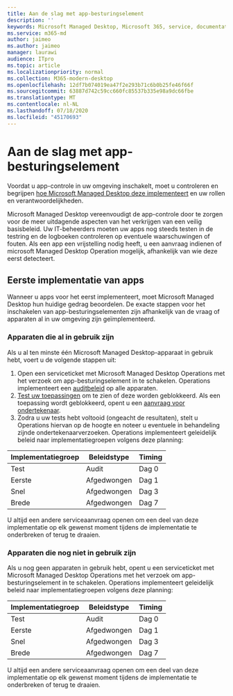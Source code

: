 ```yaml
---
title: Aan de slag met app-besturingselement
description: ''
keywords: Microsoft Managed Desktop, Microsoft 365, service, documentatie
ms.service: m365-md
author: jaimeo
ms.author: jaimeo
manager: laurawi
audience: ITpro
ms.topic: article
ms.localizationpriority: normal
ms.collection: M365-modern-desktop
ms.openlocfilehash: 12df7b074019ea47f2e293b71c6b0b25fe46f66f
ms.sourcegitcommit: 63887d742c59cc660fc85537b335e98a9dc66fbe
ms.translationtype: MT
ms.contentlocale: nl-NL
ms.lasthandoff: 07/18/2020
ms.locfileid: "45170693"
---
```

# <a name="get-started-with-app-control"></a>Aan de slag met app-besturingselement

Voordat u app-controle in uw omgeving inschakelt, moet u controleren en begrijpen [hoe Microsoft Managed Desktop deze implementeert](../service-description/app-control.md) en uw rollen en verantwoordelijkheden.

Microsoft Managed Desktop vereenvoudigt de app-controle door te zorgen voor de meer uitdagende aspecten van het verkrijgen van een veilig basisbeleid. Uw IT-beheerders moeten uw apps nog steeds testen in de testring en de logboeken controleren op eventuele waarschuwingen of fouten. Als een app een vrijstelling nodig heeft, u een aanvraag indienen of microsoft Managed Desktop Operation mogelijk, afhankelijk van wie deze eerst detecteert.

## <a name="initial-deployment-of-apps"></a>Eerste implementatie van apps

Wanneer u apps voor het eerst implementeert, moet Microsoft Managed Desktop hun huidige gedrag beoordelen. De exacte stappen voor het inschakelen van app-besturingselementen zijn afhankelijk van de vraag of apparaten al in uw omgeving zijn geïmplementeerd.

### <a name="devices-already-in-use"></a>Apparaten die al in gebruik zijn

Als u al ten minste één Microsoft Managed Desktop-apparaat in gebruik hebt, voert u de volgende stappen uit:

1. Open een serviceticket met Microsoft Managed Desktop Operations met het verzoek om app-besturingselement in te schakelen. Operations implementeert een [auditbeleid](../service-description/app-control.md#audit-policy) op alle apparaten.
2. [Test uw toepassingen](../working-with-managed-desktop/work-with-app-control.md#add-a-new-app) om te zien of deze worden geblokkeerd. Als een toepassing wordt geblokkeerd, opent u een [aanvraag voor ondertekenaar](../working-with-managed-desktop/work-with-app-control.md#add-or-remove-a-trusted-signer). 
3. Zodra u uw tests hebt voltooid (ongeacht de resultaten), stelt u Operations hiervan op de hoogte en noteer u eventuele in behandeling zijnde ondertekenaarverzoeken. Operations implementeert geleidelijk beleid naar implementatiegroepen volgens deze planning:

|Implementatiegroep  |Beleidstype  |Timing  |
|---------|---------|---------|
|Test     |  Audit       |  Dag 0       |
|Eerste     | Afgedwongen        | Dag 1        |
|Snel     | Afgedwongen        |  Dag 3       |
|Brede     | Afgedwongen        |  Dag 7       |

U altijd een andere serviceaanvraag openen om een deel van deze implementatie op elk gewenst moment tijdens de implementatie te onderbreken of terug te draaien.

### <a name="devices-not-yet-in-use"></a>Apparaten die nog niet in gebruik zijn

Als u nog geen apparaten in gebruik hebt, opent u een serviceticket met Microsoft Managed Desktop Operations met het verzoek om app-besturingselement in te schakelen. Operations implementeert geleidelijk beleid naar implementatiegroepen volgens deze planning:

|Implementatiegroep  |Beleidstype  |Timing  |
|---------|---------|---------|
|Test     |  Audit       |  Dag 0       |
|Eerste     | Afgedwongen        | Dag 1        |
|Snel     | Afgedwongen        |  Dag 3       |
|Brede     | Afgedwongen        |  Dag 7       |

U altijd een andere serviceaanvraag openen om een deel van deze implementatie op elk gewenst moment tijdens de implementatie te onderbreken of terug te draaien.

